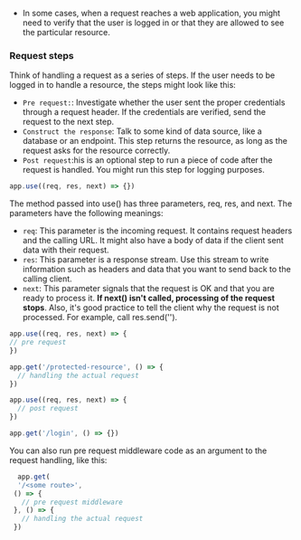 - In some cases, when a request reaches a web application, you might need to verify that the user is logged in or 
that they are allowed to see the particular resource.

### Request steps
Think of handling a request as a series of steps. If the user needs to be logged in to handle a resource, the steps might look like this:
  - `Pre request:`: Investigate whether the user sent the proper credentials through a request header. If the credentials are verified, send the request to the next step.
  - `Construct the response`: Talk to some kind of data source, like a database or an endpoint. This step returns the resource, as long as the request asks for the resource correctly.
  - `Post request`:his is an optional step to run a piece of code after the request is handled. You might run this step for logging purposes.
  
  
```js
app.use((req, res, next) => {})
```
The method passed into use() has three parameters, req, res, and next. The parameters have the following meanings:

  - `req`: This parameter is the incoming request. It contains request headers and the calling URL. It might also have a body of data if the client sent data with their request.
  - `res`: This parameter is a response stream. Use this stream to write information such as headers and data that you want to send back to the calling client.
  - `next`: This parameter signals that the request is OK and that you are ready to process it. **If next() isn't called, processing of the request stops**. Also, it's good practice to tell the client why the request is not processed. For example, call res.send('').
  
  ```js
  app.use((req, res, next) => {
  // pre request
  })
  
  app.get('/protected-resource', () => {
    // handling the actual request
  })
  
  app.use((req, res, next) => {
    // post request
  })

  app.get('/login', () => {})
  ```
  You can also run pre request middleware code as an argument to the request handling, like this:
  
  ```js
    app.get(
    '/<some route>',
   () => {
     // pre request middleware
   }, () => {
     // handling the actual request
   })
  ```
